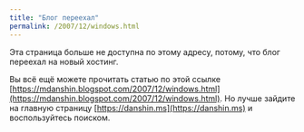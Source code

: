 ```yaml
---
title: "Блог переехал"
permalink: /2007/12/windows.html
---
```

Эта страница больше не доступна по этому адресу, потому, что блог переехал на новый хостинг.

Вы всё ещё можете прочитать статью по этой ссылке [https://mdanshin.blogspot.com/2007/12/windows.html](https://mdanshin.blogspot.com/2007/12/windows.html). Но лучше зайдите на главную страницу [https://danshin.ms](https://danshin.ms) и воспользуйтесь поиском.